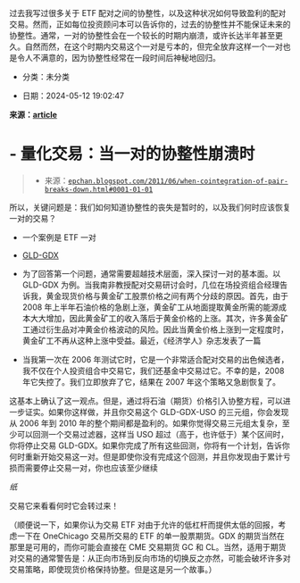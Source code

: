 过去我写过很多关于 ETF 配对之间的协整性，以及这种状况如何导致盈利的配对交易。然而，正如每位投资顾问本可以告诉你的，过去的协整性并不能保证未来的协整性。通常，一对的协整性会在一个较长的时期内崩溃，或许长达半年甚至更久。自然而然，在这个时期内交易这个一对是亏本的，但完全放弃这样一个一对也是令人不满意的，因为协整性经常在一段时间后神秘地回归。

-   分类：未分类

-   日期：2024-05-12 19:02:47

**来源：[article](http://www.economist.com/node/18774624)**

# -   量化交易：当一对的协整性崩溃时

> -   来源：[`epchan.blogspot.com/2011/06/when-cointegration-of-pair-breaks-down.html#0001-01-01`](http://epchan.blogspot.com/2011/06/when-cointegration-of-pair-breaks-down.html#0001-01-01)

所以，关键问题是：我们如何知道协整性的丧失是暂时的，以及我们何时应该恢复一对的交易？

-   一个案例是 ETF 一对

-   [GLD-GDX](http://epchan.blogspot.com/2006/11/gold-vs-gold-miners-another-arbitrage.html)

<!--yml

-->

-   为了回答第一个问题，通常需要超越技术层面，深入探讨一对的基本面。以 GLD-GDX 为例。当我南非教授配对交易研讨会时，几位在场投资组合经理告诉我，黄金现货价格与黄金矿工股票价格之间有两个分歧的原因。首先，由于 2008 年上半年石油价格的急剧上涨，黄金矿工从地面提取黄金所需的能源成本大大增加，因此黄金矿工的收入落后于黄金价格的上涨。其次，许多黄金矿工通过衍生品对冲黄金价格波动的风险。因此当黄金价格上涨到一定程度时，黄金矿工不再从这种上涨中受益。最近，《经济学人》杂志发表了一篇

-   当我第一次在 2006 年测试它时，它是一个非常适合配对交易的出色候选者，我不仅在个人投资组合中交易它，我们还基金中交易过它。不幸的是，2008 年它失控了。我们立即放弃了它，结果在 2007 年这个策略又急剧恢复了。

这基本上确认了这一观点。但是，通过将石油（期货）价格引入协整方程，可以进一步证实。如果你这样做，并且你交易这个 GLD-GDX-USO 的三元组，你会发现从 2006 年到 2010 年的整个期间都是盈利的。如果你觉得交易三元组太复杂，至少可以回测一个交易过滤器，这样当 USO 超过（高于，也许低于）某个区间时，你将停止交易 GLD-GDX。如果你完成了所有这些回测，你将有一个计划，告诉你何时重新开始交易这一对。但是即使你没有完成这个回测，并且你发现由于累计亏损而需要停止交易一对，你也应该至少继续

*纸*

交易它来看看何时它会转过来！

（顺便说一下，如果你认为交易 ETF 对由于允许的低杠杆而提供太低的回报，考虑一下在 OneChicago 交易所交易的 ETF 的单一股票期货。GDX 的期货当然在那里是可用的，而你可能会直接在 CME 交易期货 GC 和 CL。当然，适用于期货对交易的通常警告是：从正向市场到反向市场的切换反之亦然，可能会破坏许多对交易策略，即使现货价格保持协整。但是这是另一个故事。）
